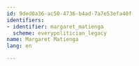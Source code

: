 ```yaml
---
id: 9ded0a36-ac50-4736-b4ad-7a7e53efa40f
identifiers:
- identifier: margaret_matienga
  scheme: everypolitician_legacy
name: Margaret Matienga
lang: en

---
```

